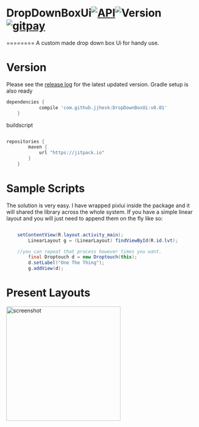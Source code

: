 # DropDownBoxUi[![API](https://img.shields.io/badge/API-17%2B-brightgreen.svg?style=flat)](https://android-arsenal.com/api?level=17)![Version](https://img.shields.io/github/tag/jjhesk/DropDownBoxUi.svg?label=maven) [![gitpay](http://fc07.deviantart.net/fs70/f/2012/336/f/9/little_pixel_heart_by_tiny_bear-d5mtwiu.gif)](https://gratipay.com/jjhesk/)
========
A custom made drop down box Ui for handy use.

Version
========
Please see the [release log](https://github.com/jjhesk/DropDownBoxUi/releases/) for the latest updated version. Gradle setup is also ready 
```gradle
dependencies {
	        compile 'com.github.jjhesk:DropDownBoxUi:v0.01'
	}
```

buildscript
```gradle

repositories {
	    maven {
	        url "https://jitpack.io"
	    }
	}

```


Sample Scripts
============
The solution is very easy. I have wrapped pixlui inside the package and it will shared the library across the whole system. If you have a simple linear layout and you will just need to append them on the fly like so:
```java

 	setContentView(R.layout.activity_main);
        LinearLayout g = (LinearLayout) findViewById(R.id.lvt);

	//you can repeat that process however times you want.
        final Droptouch d = new Droptouch(this);
        d.setLabel("One The Thing");
        g.addView(d);

```

Present Layouts
=============

<img src="https://raw.github.com/jjhesk/DropDownBoxUi/master/screen/device-2015-03-24-102436.png" alt="screenshot" width="300px" height="auto" />
